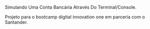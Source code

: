Simulando Uma Conta Bancária Através Do Terminal/Console.

Projeto para o bootcamp digital innovation one em parceria com o Santander.
